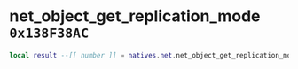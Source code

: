 # net_object_get_replication_mode `0x138F38AC`

```lua
local result --[[ number ]] = natives.net.net_object_get_replication_mode(_unk0 --[[ number ]])
```
